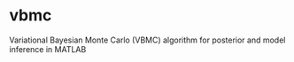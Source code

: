 # vbmc
Variational Bayesian Monte Carlo (VBMC) algorithm for posterior and model inference in MATLAB
